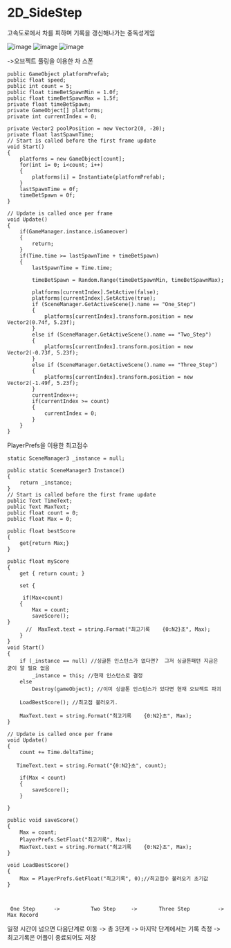 # 2D_SideStep

고속도로에서 차를 피하며 기록을 갱신해나가는 중독성게임

![image](https://user-images.githubusercontent.com/48191157/71569128-3f518680-2b10-11ea-868c-dc338c99a6db.png)
![image](https://user-images.githubusercontent.com/48191157/71569136-47112b00-2b10-11ea-9cd0-6256898e5301.png)
![image](https://user-images.githubusercontent.com/48191157/71569163-82abf500-2b10-11ea-8e40-303a8ab98474.png)

  ->오브젝트 풀링을 이용한 차 스폰
 
    public GameObject platformPrefab;
    public float speed;
    public int count = 5;
    public float timeBetSpawnMin = 1.0f;
    public float timeBetSpawnMax = 1.5f;
    private float timeBetSpawn;
    private GameObject[] platforms;
    private int currentIndex = 0;

    private Vector2 poolPosition = new Vector2(0, -20);
    private float lastSpawnTime;
    // Start is called before the first frame update
    void Start()
    {        
        platforms = new GameObject[count];
        for(int i= 0; i<count; i++)
        {
            platforms[i] = Instantiate(platformPrefab);
        }
        lastSpawnTime = 0f;
        timeBetSpawn = 0f;       
    }

    // Update is called once per frame
    void Update()
    {
        if(GameManager.instance.isGameover)
        {
            return;
        }
        if(Time.time >= lastSpawnTime + timeBetSpawn)
        {
            lastSpawnTime = Time.time;

            timeBetSpawn = Random.Range(timeBetSpawnMin, timeBetSpawnMax);            
          
            platforms[currentIndex].SetActive(false);
            platforms[currentIndex].SetActive(true);
            if (SceneManager.GetActiveScene().name == "One_Step")
            {
                platforms[currentIndex].transform.position = new Vector2(0.74f, 5.23f);
            }
            else if (SceneManager.GetActiveScene().name == "Two_Step")
            {
                platforms[currentIndex].transform.position = new Vector2(-0.73f, 5.23f);
            }
            else if (SceneManager.GetActiveScene().name == "Three_Step")
            {
                platforms[currentIndex].transform.position = new Vector2(-1.49f, 5.23f);
            }
            currentIndex++;
            if(currentIndex >= count)
            {
                currentIndex = 0;
            }
        }       
    }
    
 



PlayerPrefs을 이용한 최고점수 

    static SceneManager3 _instance = null;
    
    public static SceneManager3 Instance()
    {
        return _instance;
    }
    // Start is called before the first frame update
    public Text TimeText;
    public Text MaxText;
    public float count = 0;
    public float Max = 0;

    public float bestScore
    {
        get{return Max;}
    }

    public float myScore
    {
        get { return count; }

        set { 

         if(Max<count)
        {
            Max = count;
            saveScore();
    }
          //  MaxText.text = string.Format("최고기록    {0:N2}초", Max);
        }
    }
    void Start()
    {
        if (_instance == null) //싱글톤 인스턴스가 없다면?  그저 싱글톤패턴 지금은 굳이 알 필요 없음
            _instance = this; //현재 인스턴스로 결정
        else
            Destroy(gameObject); //이미 싱글톤 인스턴스가 있다면 현재 오브젝트 파괴

        LoadBestScore(); //최고점 불러오기.

        MaxText.text = string.Format("최고기록    {0:N2}초", Max);
    }

    // Update is called once per frame
    void Update()
    {
        count += Time.deltaTime;

       TimeText.text = string.Format("{0:N2}초", count);

        if(Max < count)
        {
            saveScore();
        }
            
    }

    public void saveScore()
    {
        Max = count;
        PlayerPrefs.SetFloat("최고기록", Max);
        MaxText.text = string.Format("최고기록    {0:N2}초", Max);
    }

    void LoadBestScore()
    {
        Max = PlayerPrefs.GetFloat("최고기록", 0);//최고점수 불러오기 초기값
    }



     One Step      ->          Two Step     ->       Three Step         ->      Max Record

일정 시간이 넘으면 다음단계로 이동   -> 총 3단계  ->   마지막 단계에서는 기록 측정 -> 최고기록은 어플이 종료되어도 저장

